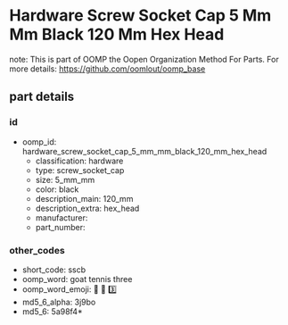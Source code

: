 # Hardware Screw Socket Cap 5 Mm Mm Black 120 Mm Hex Head  

note: This is part of OOMP the Oopen Organization Method For Parts. For more details: https://github.com/oomlout/oomp_base

##  part details





### id
* oomp_id: hardware_screw_socket_cap_5_mm_mm_black_120_mm_hex_head
  * classification: hardware
  * type: screw_socket_cap
  * size: 5_mm_mm
  * color: black
  * description_main: 120_mm
  * description_extra: hex_head
  * manufacturer: 
  * part_number: 

### other_codes
* short_code: sscb
* oomp_word: goat tennis three
* oomp_word_emoji: :goat: :tennis: :three:
* md5_6_alpha: 3j9bo
* md5_6: 5a98f4* 